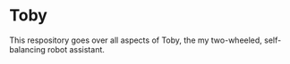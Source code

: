 # Toby

This respository goes over all aspects of Toby, the my two-wheeled, self-balancing robot assistant.
